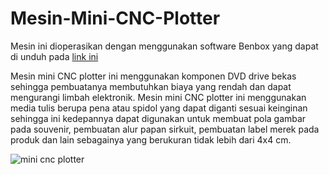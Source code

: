 # Mesin-Mini-CNC-Plotter
Mesin ini dioperasikan dengan menggunakan software Benbox yang dapat di unduh pada [link ini](https://iowin.net/en/benbox/)

Mesin mini CNC plotter ini menggunakan komponen DVD drive bekas sehingga pembuatanya membutuhkan biaya yang rendah dan dapat mengurangi limbah elektronik. Mesin mini CNC plotter ini menggunakan media tulis berupa pena atau spidol yang dapat diganti sesuai keinginan sehingga ini kedepannya dapat digunakan untuk membuat pola gambar pada souvenir, pembuatan alur papan sirkuit, pembuatan label merek pada produk dan lain sebagainya yang berukuran tidak lebih dari 4x4 cm.

![mini cnc plotter](https://github.com/Spraio/Mesin-Mini-CNC/assets/143721319/8606751b-37ae-4892-baad-7d7aa668d675)


